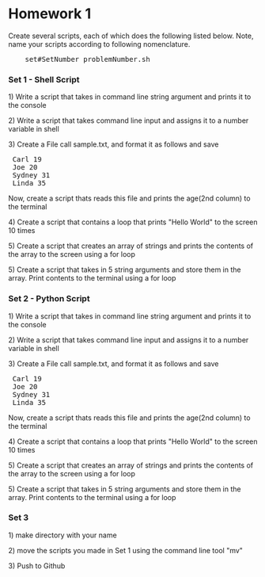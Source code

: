  <h1>Homework 1</h1>

<p>
Create several scripts, each of which does the following listed below. Note, name your scripts according to following nomenclature.
</p>
<pre>
    set#SetNumber_problemNumber.sh
</pre>


<h3>Set 1 - Shell Script</h3>
<p>1) Write a script that takes in command line string argument and prints it to the console</p>
<p>2) Write a script that takes command line input and assigns it to a number variable in shell</p>
<p>3) Create a File call sample.txt, and format it as follows and save</p>
<pre>
 Carl 19
 Joe 20
 Sydney 31
 Linda 35
</pre>
Now, create a script thats reads this file and prints the age(2nd column) to the terminal
<p>4) Create a script that contains a loop that prints "Hello World" to the screen 10 times</p>
<p>5) Create a script that creates an array of strings and prints the contents of the array to the screen using a for loop</p>
<p>5) Create a script that takes in 5 string arguments and store them in the array. Print contents to the terminal using a for loop


<h3>Set 2 - Python Script</h3>
<p>1) Write a script that takes in command line string argument and prints it to the console</p>
<p>2) Write a script that takes command line input and assigns it to a number variable in shell</p>
<p>3) Create a File call sample.txt, and format it as follows and save</p>
<pre>
 Carl 19
 Joe 20
 Sydney 31
 Linda 35
</pre>
Now, create a script thats reads this file and prints the age(2nd column) to the terminal
<p>4) Create a script that contains a loop that prints "Hello World" to the screen 10 times</p>
<p>5) Create a script that creates an array of strings and prints the contents of the array to the screen using a for loop</p>
<p>5) Create a script that takes in 5 string arguments and store them in the array. Print contents to the terminal using a for loop

<h3>Set 3</h3>
<p>1) make directory with your name</p>
<p>2) move the scripts you made in Set 1 using the command line tool "mv"</p>
<p>3) Push to Github</p>
